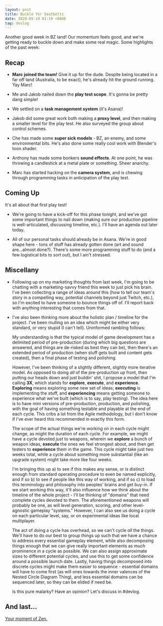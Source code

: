 ```yaml
---
layout: post
title: Buckle Yer Seatbelts
date: 2020-05-19 01:19 +0800
tag: devlog
---
```


Another good week in BZ land! Our momentum feels good, and we're getting ready to buckle down and make some real magic. Some highlights of the past week:

## Recap

- **Marc joined the team!** Give it up for the dude. Despite being located in a far off land (Australia, to be exact), he's already hit the ground running. Yay Marc!

- Me and Jakob nailed down the **play test scope**. It's gonna be pretty dang simple!

- We settled on a **task management system** (it's Asana)!

- Jakob did some great work both making a **proxy level**, and then making a smaller level for the play test. He also surveyed the group about control schemes.

- Che has made some **super sick models** - BZ, an enemy, and some environmental bits. He's also done some really cool work with Blender's toon shader.

- Anthony has made some bonkers **sound effects**. At one point, he was throwing a candlestick at a metal plate or something. Sheer anarchy.

- Marc has started hacking on the **camera system**, and is chewing through programming tasks in anticipation of the play test.

## Coming Up

It's all about that first play test!

- We're going to have a kick-off for this phase tonight, and we've got some important things to nail down (making sure our production pipeline is well-articulated, discussing timeline, etc.). I'll have an agenda out later today.

- All of our personal tasks should already be in Asana. We're in good shape here - tons of stuff has already gotten done (art and sound are...almost done?). There's some more programming stuff to do (and a few logistical bits to sort out), but I ain't stressed.

## Miscellany

- Following up on my marketing thoughts from last week, I'm going to be chatting with a marketing-savvy friend this week to just pick his brain. I've been collecting a range of ideas around this (how to tell our team's story in a compelling way, potential channels beyond just Twitch, etc.), so I'm excited to have someone to bounce things off of. I'll report back with anything interesting that comes from that.

- I've also been thinking more about the holistic plan / timeline for the project. I've been mulling on an idea which might be either very standard, or very stupid (I can't tell). Uninformed rambling follows:

  My understanding is that the typical model of game development has a delimited period of pre-production (during which big questions are answered, and things are de-risked as best they can be), then there's an extended period of production (when stuff gets built and content gets created), then a final phase of testing and polishing.

  However, I've been thinking of a slightly different, slightly more iterative model. As opposed to doing *all* of the pre-production up front, then putting our heads down and just buildin' shit, I propose a model that I'm calling **3X**, which stands for **explore**, **execute**, and **experience**. **Exploring** means exploring some new set of ideas; **executing** is implementing the stuff, and **experiencing** means getting someone to experience what we've built (which is to say, play testing). The idea here is to have mini versions of pre-production, production, and polishing, with the goal of having something testable and playable at the end of each cycle. This cribs a lot from the Agile methodology, but I don't know if I've ever heard this recommended in exactly this form.

  The scope of the actual things we're working on in each cycle might change, as might the duration of each cycle. For example, we might have a cycle devoted *just* to weapons, wherein we **explore** a bunch of weapon ideas, **execute** the ones we feel strongest about, and then get testers to **experience** them in the game. This cycle might take just two weeks total, while a cycle about something more substantial (like an upgrade system) might take more like four weeks.

  I'm bringing this up a) to see if this makes any sense, or is distinct enough from standard operating procedure to even be named explicitly, and if so b) to see if people like this way of working, and if so c) to load this terminology and philosophy into peoples' brains and get buy-in. If we start working this way, it'll also influence how we think about the timeline of the whole project - I'll be thinking of "domains" that need complete cycles devoted to them. The aforementioned weapons will probably be one, as will level generation, scoring, and other level-agnostic gameplay "systems." However, I can also see us doing a cycle on each particular level, say, or on experimental ideas like local multiplayer.

  The act of doing a cycle has overhead, so we can't cycle *all* the things. We'll have to do our best to group things up such that we have a chance to address every essential gameplay element, while also decomposing things enough that we can give really important elements as much prominence in a cycle as possible. We can also assign approximate sizes to different potential cycles, and use this to get some confidence around a possible launch date. Lastly, having things decomposed into discrete cycles might make them easier to sequence - essential domains will have to come first (as will ones towards the inner valences of the Nested Circle Diagram Thing), and less essential domains can be sequenced later, so they can be elided if need be.

  Is this pure malarky? Have an opinion? Let's discuss in #devlog.

## And last...

[Your moment of Zen.](https://cdn.dribbble.com/users/274886/screenshots/6498783/shaqtus-story_4x.jpg)

